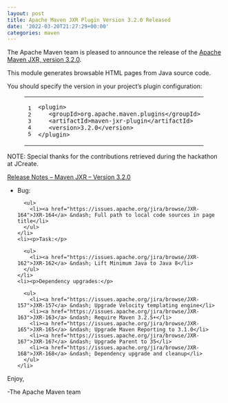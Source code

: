 ```yaml
---
layout: post
title: Apache Maven JXR Plugin Version 3.2.0 Released
date: '2022-03-20T21:27:29+00:00'
categories: maven
---
```

<div class="entry-content"><p>The Apache Maven team is pleased to announce the release of the
  <a href="https://maven.apache.org/jxr/maven-jxr-plugin/">Apache Maven JXR, version 3.2.0</a>.</p>

  <p>This module generates browsable HTML pages from Java source code.</p>

  <p>You should specify the version in your project&rsquo;s plugin configuration:</p>

  <figure class='code'><figcaption><span></span></figcaption><div class="highlight"><table><tr><td class="gutter"><pre class="line-numbers"><span class='line-number'>1</span>
<span class='line-number'>2</span>
<span class='line-number'>3</span>
<span class='line-number'>4</span>
<span class='line-number'>5</span>
</pre></td><td class='code'><pre><code class='xml'><span class='line'><span class="nt">&lt;plugin&gt;</span>
</span><span class='line'>   <span class="nt">&lt;groupId&gt;</span>org.apache.maven.plugins<span class="nt">&lt;/groupId&gt;</span>
</span><span class='line'>   <span class="nt">&lt;artifactId&gt;</span>maven-jxr-plugin<span class="nt">&lt;/artifactId&gt;</span>
</span><span class='line'>   <span class="nt">&lt;version&gt;</span>3.2.0<span class="nt">&lt;/version&gt;</span>
</span><span class='line'><span class="nt">&lt;/plugin&gt;</span>
</span></code></pre></td></tr></table></div></figure>


  <p>NOTE: Special thanks for the contributions retrieved during the hackathon at JCreate.</p>

  <!-- more -->


  <p><a href="https://issues.apache.org/jira/secure/ReleaseNote.jspa?projectId=12317527&amp;version=12330848">Release Notes &ndash; Maven JXR &ndash; Version 3.2.0</a></p>

  <ul>
    <li><p>Bug:</p>

      <ul>
        <li><a href="https://issues.apache.org/jira/browse/JXR-164">JXR-164</a> &ndash; Full path to local code sources in page title</li>
      </ul>
    </li>
    <li><p>Task:</p>

      <ul>
        <li><a href="https://issues.apache.org/jira/browse/JXR-162">JXR-162</a> &ndash; Lift Minimum Java to Java 8</li>
      </ul>
    </li>
    <li><p>Dependency upgrades:</p>

      <ul>
        <li><a href="https://issues.apache.org/jira/browse/JXR-157">JXR-157</a> &ndash; Upgrade Velocity templating engine</li>
        <li><a href="https://issues.apache.org/jira/browse/JXR-163">JXR-163</a> &ndash; Require Maven 3.2.5+</li>
        <li><a href="https://issues.apache.org/jira/browse/JXR-165">JXR-165</a> &ndash; Upgrade Maven Reporting to 3.1.0</li>
        <li><a href="https://issues.apache.org/jira/browse/JXR-167">JXR-167</a> &ndash; Upgrade Parent to 35</li>
        <li><a href="https://issues.apache.org/jira/browse/JXR-168">JXR-168</a> &ndash; Dependency upgrade and cleanup</li>
      </ul>
    </li>
  </ul>


  <p>Enjoy,</p>

  <p>-The Apache Maven team</p>
</div>

